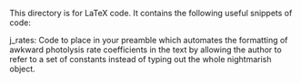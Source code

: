 This directory is for LaTeX code.
It contains the following useful snippets of code:

j_rates: Code to place in your preamble which automates the formatting of awkward photolysis rate coefficients in the text by allowing the author to refer to a set of constants instead of typing out the whole nightmarish object.
